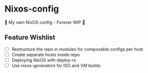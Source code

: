 # Nixos-config

🚧 My own NixOS config - Forever WIP 🚧

## Feature Wishlist

- [ ] Restructure the repo in modules for composable configs per host
- [ ] Create separate hosts inside repo
- [ ] Deploying NixOS with deploy-rs
- [ ] Use nixos-generators for ISO and VM builds
